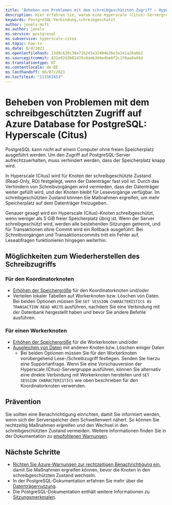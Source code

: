 ```yaml
---
title: 'Beheben von Problemen mit dem schreibgeschützten Zugriff – Hyperscale (Citus): Azure Database for PostgreSQL'
description: Hier erfahren Sie, warum eine Hyperscale (Citus)-Servergruppe schreibgeschützt werden kann und welche Maßnahmen ergriffen werden können.
keywords: PostgreSQL-Verbindung,schreibgeschützt
author: jonels-msft
ms.author: jonels
ms.service: postgresql
ms.subservice: hyperscale-citus
ms.topic: how-to
ms.date: 6/4/2021
ms.openlocfilehash: 13d0c630c38e71b243a32404b26e3a141a20a6b2
ms.sourcegitcommit: 832e92d3b81435c0aeb3d4edbe8f2c1f0aa8a46d
ms.translationtype: HT
ms.contentlocale: de-DE
ms.lasthandoff: 06/07/2021
ms.locfileid: "111561653"
---
```

# <a name="troubleshoot-read-only-access-to-azure-database-for-postgresql---hyperscale-citus"></a>Beheben von Problemen mit dem schreibgeschützten Zugriff auf Azure Database for PostgreSQL: Hyperscale (Citus)

PostgreSQL kann nicht auf einem Computer ohne freien Speicherplatz ausgeführt werden. Um den Zugriff auf PostgreSQL-Server aufrechtzuerhalten, muss verhindert werden, dass der Speicherplatz knapp wird.

In Hyperscale (Citus) wird für Knoten der schreibgeschützte Zustand (Read-Only, RO) festgelegt, wenn der Datenträger fast voll ist. Durch das Verhindern von Schreibvorgängen wird vermieden, dass der Datenträger weiter gefüllt wird, und der Knoten bleibt für Lesevorgänge verfügbar. Im schreibgeschützten Zustand können Sie Maßnahmen ergreifen, um mehr Speicherplatz auf dem Datenträger freizugeben.

Genauer gesagt wird ein Hyperscale (Citus)-Knoten schreibgeschützt, wenn weniger als 5 GiB freier Speicherplatz übrig ist. Wenn der Server schreibgeschützt wird, werden alle bestehenden Sitzungen getrennt, und für Transaktionen ohne Commit wird ein Rollback ausgeführt. Bei Schreibvorgängen und Transaktionscommits tritt ein Fehler auf, Leseabfragen funktionieren hingegen weiterhin.

## <a name="ways-to-recover-write-access"></a>Möglichkeiten zum Wiederherstellen des Schreibzugriffs

### <a name="on-the-coordinator-node"></a>Für den Koordinatorknoten

* [Erhöhen der Speichergröße](howto-hyperscale-scale-grow.md#increase-storage-on-nodes) für den Koordinatorknoten und/oder
* Verteilen lokaler Tabellen auf Workerknoten bzw. Löschen von Daten. Bei beiden Optionen müssen Sie `SET SESSION CHARACTERISTICS AS TRANSACTION READ WRITE` ausführen, nachdem Sie eine Verbindung mit der Datenbank hergestellt haben und bevor Sie andere Befehle ausführen.

### <a name="on-a-worker-node"></a>Für einen Workerknoten

* [Erhöhen der Speichergröße](howto-hyperscale-scale-grow.md#increase-storage-on-nodes) für die Workerknoten und/oder
* [Ausgleichen von Daten](howto-hyperscale-scale-rebalance.md) mit anderen Knoten bzw. Löschen einiger Daten
    * Bei beiden Optionen müssen Sie für den Workerknoten vorübergehend Lese-/Schreibzugriff festlegen. Senden Sie hierzu eine Supportanfrage. Wenn Sie eine Vorschauversion der Hyperscale (Citus)-Servergruppe ausführen, können Sie alternativ eine direkte Verbindung mit Workerknoten herstellen und `SET SESSION CHARACTERISTICS` wie oben beschrieben für den Koordinatorknoten verwenden.

## <a name="prevention"></a>Prävention

Sie sollten eine Benachrichtigung einrichten, damit Sie informiert werden, wenn sich der Serverspeicher dem Schwellenwert nähert. So können Sie rechtzeitig Maßnahmen ergreifen und den Wechsel in den schreibgeschützten Zustand vermeiden. Weitere Informationen finden Sie in der Dokumentation zu [empfohlenen Warnungen](howto-hyperscale-alert-on-metric.md#suggested-alerts).

## <a name="next-steps"></a>Nächste Schritte

* [Richten Sie Azure-Warnungen zur rechtzeitigen Benachrichtigung ein](howto-hyperscale-alert-on-metric.md#suggested-alerts), damit Sie Maßnahmen ergreifen können, bevor die Knoten in den schreibgeschützten Zustand wechseln.
* In der PostgreSQL-Dokumentation erfahren Sie mehr über die [Datenträgernutzung](https://www.postgresql.org/docs/current/diskusage.html).
* Die PostgreSQL-Dokumentation enthält weitere Informationen zu [Sitzungsmerkmalen](https://www.postgresql.org/docs/13/sql-set-transaction.html).
